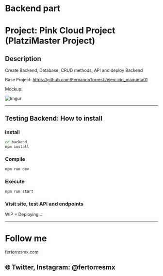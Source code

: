 
# Backend part
# Project: Pink Cloud Project (PlatziMaster Project)

## Description

Create Backend, Database, CRUD methods, API and deploy Backend

Base Project: https://github.com/FernandoTorresL/ejercicio_maqueta01

Mockup:

![Imgur](https://i.imgur.com/ezVmirk.png)

---

## Testing Backend: How to install

### Install

```bash
cd backend
npm install
```

### Compile

```bash
npm run dev
```

### Execute

```bash
npm run start
```

### Visit site, test API and endpoints

WIP = Deploying...

---

# Follow me

[fertorresmx.com](http://fertorresmx.com/)

## :globe_with_meridians: Twitter, Instagram: @fertorresmx

